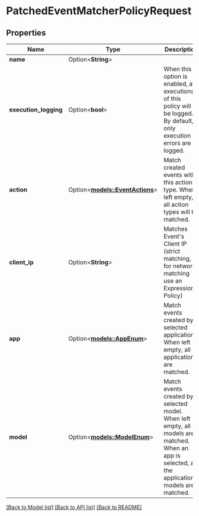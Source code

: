 # PatchedEventMatcherPolicyRequest

## Properties

Name | Type | Description | Notes
------------ | ------------- | ------------- | -------------
**name** | Option<**String**> |  | [optional]
**execution_logging** | Option<**bool**> | When this option is enabled, all executions of this policy will be logged. By default, only execution errors are logged. | [optional]
**action** | Option<[**models::EventActions**](EventActions.md)> | Match created events with this action type. When left empty, all action types will be matched. | [optional]
**client_ip** | Option<**String**> | Matches Event's Client IP (strict matching, for network matching use an Expression Policy) | [optional]
**app** | Option<[**models::AppEnum**](AppEnum.md)> | Match events created by selected application. When left empty, all applications are matched. | [optional]
**model** | Option<[**models::ModelEnum**](ModelEnum.md)> | Match events created by selected model. When left empty, all models are matched. When an app is selected, all the application's models are matched. | [optional]

[[Back to Model list]](../README.md#documentation-for-models) [[Back to API list]](../README.md#documentation-for-api-endpoints) [[Back to README]](../README.md)


